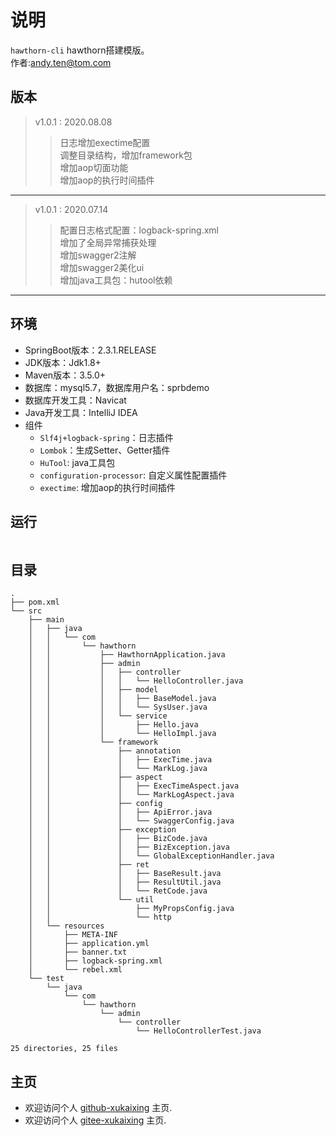 # 说明

  `hawthorn-cli` hawthorn搭建模版。   
  作者:andy.ten@tom.com 
  
## 版本
> v1.0.1 : 2020.08.08 
>> 日志增加exectime配置  
>> 调整目录结构，增加framework包  
>> 增加aop切面功能  
>> 增加aop的执行时间插件

---

> v1.0.1 : 2020.07.14 
>> 配置日志格式配置：logback-spring.xml    
>> 增加了全局异常捕获处理  
>> 增加swagger2注解  
>> 增加swagger2美化ui  
>> 增加java工具包：hutool依赖

---

## 环境

- SpringBoot版本：2.3.1.RELEASE
- JDK版本：Jdk1.8+
- Maven版本：3.5.0+
- 数据库：mysql5.7，数据库用户名：sprbdemo
- 数据库开发工具：Navicat
- Java开发工具：IntelliJ IDEA
- 组件
  - `Slf4j+logback-spring`：日志插件
  - `Lombok`：生成Setter、Getter插件
  - `HuTool`: java工具包
  - `configuration-processor`: 自定义属性配置插件
  - `exectime`: 增加aop的执行时间插件
  
## 运行

```java


```

## 目录

``` 目录
.
├── pom.xml
└── src
    ├── main
    │   ├── java
    │   │   └── com
    │   │       └── hawthorn
    │   │           ├── HawthornApplication.java
    │   │           ├── admin
    │   │           │   ├── controller
    │   │           │   │   └── HelloController.java
    │   │           │   ├── model
    │   │           │   │   ├── BaseModel.java
    │   │           │   │   └── SysUser.java
    │   │           │   └── service
    │   │           │       ├── Hello.java
    │   │           │       └── HelloImpl.java
    │   │           └── framework
    │   │               ├── annotation
    │   │               │   ├── ExecTime.java
    │   │               │   └── MarkLog.java
    │   │               ├── aspect
    │   │               │   ├── ExecTimeAspect.java
    │   │               │   └── MarkLogAspect.java
    │   │               ├── config
    │   │               │   ├── ApiError.java
    │   │               │   └── SwaggerConfig.java
    │   │               ├── exception
    │   │               │   ├── BizCode.java
    │   │               │   ├── BizException.java
    │   │               │   └── GlobalExceptionHandler.java
    │   │               ├── ret
    │   │               │   ├── BaseResult.java
    │   │               │   ├── ResultUtil.java
    │   │               │   └── RetCode.java
    │   │               └── util
    │   │                   ├── MyPropsConfig.java
    │   │                   └── http
    │   └── resources
    │       ├── META-INF
    │       ├── application.yml
    │       ├── banner.txt
    │       ├── logback-spring.xml
    │       └── rebel.xml
    └── test
        └── java
            └── com
                └── hawthorn
                    └── admin
                        └── controller
                            └── HelloControllerTest.java

25 directories, 25 files

```

## 主页

- 欢迎访问个人 [github-xukaixing](https://github.com/xukaixing) 主页.
- 欢迎访问个人 [gitee-xukaixing](https://gitee.com/xukaixing) 主页.

